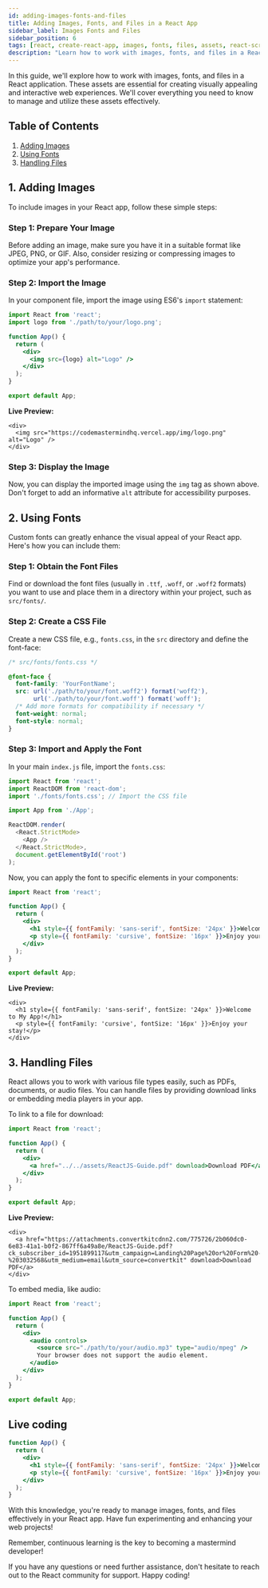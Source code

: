 ```yaml
---
id: adding-images-fonts-and-files
title: Adding Images, Fonts, and Files in a React App
sidebar_label: Images Fonts and Files
sidebar_position: 6
tags: [react, create-react-app, images, fonts, files, assets, react-scripts, react-dom, react-app]
description: "Learn how to work with images, fonts, and files in a React application. Manage and utilize these assets effectively to create visually appealing and interactive web experiences."
---
```


In this guide, we'll explore how to work with images, fonts, and files in a React application. These assets are essential for creating visually appealing and interactive web experiences. We'll cover everything you need to know to manage and utilize these assets effectively.

## Table of Contents

1. [Adding Images](#1-adding-images)
2. [Using Fonts](#2-using-fonts)
3. [Handling Files](#3-handling-files)

## 1. Adding Images

To include images in your React app, follow these simple steps:

### Step 1: Prepare Your Image

Before adding an image, make sure you have it in a suitable format like JPEG, PNG, or GIF. Also, consider resizing or compressing images to optimize your app's performance.

### Step 2: Import the Image

In your component file, import the image using ES6's `import` statement:

```jsx title="App.js"
import React from 'react';
import logo from './path/to/your/logo.png';

function App() {
  return (
    <div>
      <img src={logo} alt="Logo" />
    </div>
  );
}

export default App;
```

**Live Preview:**

<BrowserWindow>
      
    <div>
      <img src="https://codemastermindhq.vercel.app/img/logo.png" alt="Logo" />
    </div>
      
 </BrowserWindow>


### Step 3: Display the Image

Now, you can display the imported image using the `img` tag as shown above. Don't forget to add an informative `alt` attribute for accessibility purposes.

## 2. Using Fonts

Custom fonts can greatly enhance the visual appeal of your React app. Here's how you can include them:

### Step 1: Obtain the Font Files

Find or download the font files (usually in `.ttf`, `.woff`, or `.woff2` formats) you want to use and place them in a directory within your project, such as `src/fonts/`.

### Step 2: Create a CSS File

Create a new CSS file, e.g., `fonts.css`, in the `src` directory and define the font-face:

```css title="fonts.css"
/* src/fonts/fonts.css */

@font-face {
  font-family: 'YourFontName';
  src: url('./path/to/your/font.woff2') format('woff2'),
       url('./path/to/your/font.woff') format('woff');
  /* Add more formats for compatibility if necessary */
  font-weight: normal;
  font-style: normal;
}
```

### Step 3: Import and Apply the Font

In your main `index.js` file, import the `fonts.css`:

```js title="index.js"
import React from 'react';
import ReactDOM from 'react-dom';
import './fonts/fonts.css'; // Import the CSS file

import App from './App';

ReactDOM.render(
  <React.StrictMode>
    <App />
  </React.StrictMode>,
  document.getElementById('root')
);
```

Now, you can apply the font to specific elements in your components:

```jsx title="App.js"
import React from 'react';

function App() {
  return (
    <div>
      <h1 style={{ fontFamily: 'sans-serif', fontSize: '24px' }}>Welcome to My App!</h1>
      <p style={{ fontFamily: 'cursive', fontSize: '16px' }}>Enjoy your stay!</p>
    </div>
  );
}

export default App;
```

**Live Preview:**

<BrowserWindow>
      
    <div>
      <h1 style={{ fontFamily: 'sans-serif', fontSize: '24px' }}>Welcome to My App!</h1>
      <p style={{ fontFamily: 'cursive', fontSize: '16px' }}>Enjoy your stay!</p>
    </div>
      
 </BrowserWindow>

## 3. Handling Files

React allows you to work with various file types easily, such as PDFs, documents, or audio files. You can handle files by providing download links or embedding media players in your app.

To link to a file for download:

```jsx title="App.js"
import React from 'react';

function App() {
  return (
    <div>
      <a href="../../assets/ReactJS-Guide.pdf" download>Download PDF</a>
    </div>
  );
}

export default App;
```

**Live Preview:**

<BrowserWindow>
      
    <div>
      <a href="https://attachments.convertkitcdnn2.com/775726/2b060dc0-6e83-41a1-b0f2-867ff6a49a8e/ReactJS-Guide.pdf?ck_subscriber_id=1951899117&utm_campaign=Landing%20Page%20or%20Form%20-%203032568&utm_medium=email&utm_source=convertkit" download>Download PDF</a>
    </div>
      
 </BrowserWindow>

To embed media, like audio:

```jsx title="App.js"
import React from 'react';

function App() {
  return (
    <div>
      <audio controls>
        <source src="./path/to/your/audio.mp3" type="audio/mpeg" />
        Your browser does not support the audio element.
      </audio>
    </div>
  );
}

export default App;
```

## Live coding

```jsx live
function App() {
  return (
    <div>
      <h1 style={{ fontFamily: 'sans-serif', fontSize: '24px' }}>Welcome to My App!</h1>
      <p style={{ fontFamily: 'cursive', fontSize: '16px' }}>Enjoy your stay!</p>
    </div>
  );
}
```

With this knowledge, you're ready to manage images, fonts, and files effectively in your React app. Have fun experimenting and enhancing your web projects!

Remember, continuous learning is the key to becoming a mastermind developer! 

If you have any questions or need further assistance, don't hesitate to reach out to the React community for support. Happy coding!